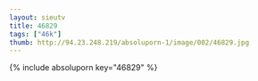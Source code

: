 ```yaml
--- 
layout: sieutv
title: 46829
tags: ["46k"]
thumb: http://94.23.248.219/absoluporn-1/image/002/46829.jpg
---
```

{% include absoluporn key="46829" %} 
